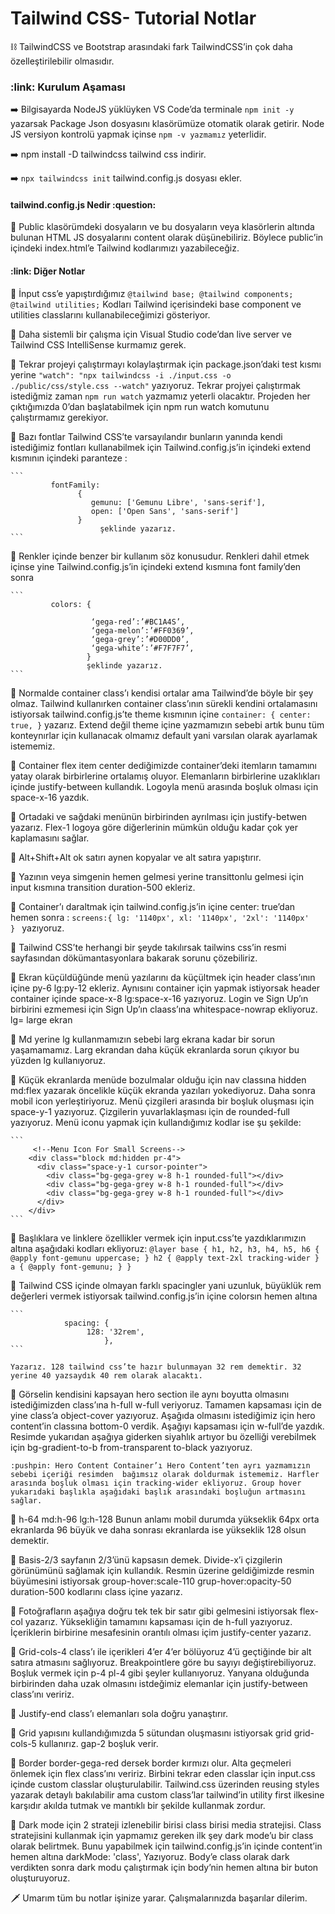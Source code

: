# Tailwind CSS- Tutorial Notlar 

:chains:  TailwindCSS ve Bootstrap arasındaki fark TailwindCSS’in çok daha özelleştirilebilir olmasıdır.

    
 <h3>:link: Kurulum Aşaması</h3>

:arrow_right: Bilgisayarda NodeJS yüklüyken VS Code’da terminale ```npm init -y ``` yazarsak Package Json dosyasını klasörümüze otomatik olarak getirir. Node JS versiyon kontrolü yapmak içinse ```npm -v yazmamız``` yeterlidir.

:arrow_right:  npm install -D tailwindcss  tailwind css indirir.
 
:arrow_right: ``` npx tailwindcss init ``` tailwind.config.js dosyası ekler.

<h4>  tailwind.config.js Nedir :question: </h4>

:pushpin: Public klasörümdeki dosyaların ve bu dosyaların veya klasörlerin altında bulunan HTML JS dosyalarını content olarak düşünebiliriz. Böylece public’in içindeki index.html’e Tailwind kodlarımızı yazabileceğiz.

<h4> :link: Diğer Notlar </h4>

:pushpin: İnput css’e yapıştırdığımız 
                ```
                 @tailwind base;
                 @tailwind components;
                 @tailwind utilities;
                 ```
            Kodları Tailwind içerisindeki base component ve utilities classlarını kullanabileceğimizi gösteriyor.

:pushpin: Daha sistemli bir çalışma için Visual Studio code’dan live server ve Tailwind CSS IntelliSense kurmamız gerek.

:pushpin: Tekrar projeyi çalıştırmayı kolaylaştırmak için package.json’daki test kısmı yerine ``` "watch": "npx tailwindcss -i ./input.css -o ./public/css/style.css --watch" ``` yazıyoruz. Tekrar projyei çalıştırmak istediğmiz zaman ``` npm run watch ``` yazmamız yeterli olacaktır. Projeden her çıktığımızda 0’dan başlatabilmek için npm run watch komutunu çalıştırmamız gerekiyor.

:pushpin: Bazı fontlar Tailwind CSS’te varsayılandır bunların yanında kendi istediğimiz fontları kullanabilmek için Tailwind.config.js’in içindeki extend kısmının içindeki paranteze :

    ```
             fontFamily:
                   {
                      gemunu: ['Gemunu Libre', 'sans-serif'],
                      open: ['Open Sans', 'sans-serif']
                   }
                        şeklinde yazarız.
    ```

:pushpin: Renkler içinde benzer bir kullanım söz konusudur. Renkleri dahil etmek içinse yine Tailwind.config.js’in içindeki extend kısmına font family’den sonra 

    ```
             colors: {

                      ‘gega-red’:’#BC1A4S’,
                      ‘gega-melon’:’#FF0369’,
                      ‘gega-grey’:’#D00DD0’,
                      ‘gega-white’:’#F7F7F7’,
                     } 
                     şeklinde yazarız.
    ```

:pushpin: Normalde container class’ı kendisi ortalar ama Tailwind’de böyle bir şey olmaz. Tailwind kullanırken container class’ının sürekli kendini ortalamasını istiyorsak tailwind.config.js’te theme kısmının içine 
    ```
                      container: {
                      center: true,
                     }
    ```
              yazarız. Extend değil theme içine yazmamızın sebebi artık bunu tüm konteynırlar için kullanacak olmamız default yani varsılan olarak ayarlamak istememiz.
        
:pushpin: Container flex item center dediğimizde container’deki itemların tamamını yatay olarak birbirlerine ortalamış oluyor. Elemanların birbirlerine uzaklıkları içinde justify-between kullandık. Logoyla menü arasında boşluk olması için space-x-16 yazdık.

:pushpin: Ortadaki ve sağdaki menünün birbirinden ayrılması için justify-betwen yazarız. Flex-1 logoya göre diğerlerinin mümkün olduğu kadar çok yer kaplamasını sağlar.

:pushpin: Alt+Shift+Alt ok satırı aynen kopyalar ve alt satıra yapıştırır.

:pushpin: Yazının veya simgenin hemen gelmesi yerine transittonlu gelmesi için input kısmına transition duration-500 ekleriz.

:pushpin: Container’ı daraltmak için tailwind.config.js’in içine center: true’dan hemen sonra  :
    ```
                       screens:{
                           lg: '1140px',
                           xl: '1140px',
                          '2xl': '1140px'   } 
    ```
             yazıyoruz.

:pushpin: Tailwind CSS’te herhangi bir şeyde takılırsak tailwins css’in resmi sayfasından dökümantasyonlara bakarak sorunu çözebiliriz. 

:pushpin: Ekran küçüldüğünde menü yazılarını da küçültmek için header class’ının içine py-6 lg:py-12 ekleriz. Aynısını container için yapmak istiyorsak header container içinde space-x-8 lg:space-x-16 yazıyoruz. Login ve Sign Up’ın birbirini ezmemesi için Sign Up’ın claass’ına  whitespace-nowrap ekliyoruz. lg= large ekran

:pushpin: Md yerine lg kullanmamızın sebebi larg ekrana kadar bir sorun yaşamamamız. Larg ekrandan daha küçük ekranlarda sorun çıkıyor bu yüzden lg kullanıyoruz.

:pushpin: Küçük ekranlarda menüde bozulmalar olduğu için nav classına hidden md:flex yazarak öncelikle küçük ekranda yazıları yokediyoruz. Daha sonra mobil icon yerleştiriyoruz. Menü çizgileri arasında bir boşluk oluşması için space-y-1 yazıyoruz. Çizgilerin yuvarlaklaşması için de rounded-full yazıyoruz. Menü iconu yapmak için kullandığımız kodlar ise şu şekilde:
      
    ```
         <!--Menu Icon For Small Screens-->
        <div class="block md:hidden pr-4">
          <div class="space-y-1 cursor-pointer">
            <div class="bg-gega-grey w-8 h-1 rounded-full"></div>
            <div class="bg-gega-grey w-8 h-1 rounded-full"></div>
            <div class="bg-gega-grey w-8 h-1 rounded-full"></div>
          </div>
        </div>
    ```

:pushpin: Başlıklara ve linklere özellikler vermek için input.css’te yazdıklarımızın altına aşağıdaki kodları ekliyoruz:
    ```
               @layer base {
                    h1, h2, h3, h4, h5, h6 {
                   @apply font-gemunu uppercase;
                           }
                     h2 {
                     @apply text-2xl tracking-wider
                           }
                      a {
                     @apply font-gemunu;
                        }
                           }
    ```

:pushpin: Tailwind CSS içinde olmayan farklı spacingler yani uzunluk, büyüklük rem değerleri vermek istiyorsak tailwind.config.js’in içine colorsın hemen altına   

    ```
                spacing: {
                     128: '32rem',
                         },
    ```

    Yazarız. 128 tailwind css’te hazır bulunmayan 32 rem demektir. 32 yerine 40 yazsaydık 40 rem olarak alacaktı.

:pushpin: Görselin kendisini kapsayan hero section ile aynı boyutta olmasını istediğimizden class’ına h-full w-full veriyoruz. Tamamen kapsaması için de yine class’a object-cover yazıyoruz.
    Aşağıda olmasını istediğimiz için hero content’in classına bottom-0 verdik. Aşağıyı kapsaması için w-full’de yazdık. Resimde yukarıdan aşağıya giderken siyahlık artıyor bu özelliği verebilmek için  bg-gradient-to-b from-transparent to-black yazıyoruz.

    :pushpin: Hero Content Container’ı Hero Content’ten ayrı yazmamızın sebebi içeriği resimden  bağımsız olarak doldurmak istememiz. Harfler arasında boşluk olması için tracking-wider ekliyoruz. Group hover yukarıdaki başlıkla aşağıdaki başlık arasındaki boşluğun artmasını sağlar.

:pushpin: h-64 md:h-96 lg:h-128 Bunun anlamı mobil durumda yükseklik 64px orta ekranlarda 96 büyük ve daha sonrası ekranlarda ise yükseklik 128 olsun demektir.

<!--py=yukarıdan aşağıya padding-->
    
:pushpin: Basis-2/3 sayfanın 2/3’ünü kapsasın demek. Divide-x’i çizgilerin görünümünü sağlamak için kullandık.
    Resmin üzerine geldiğimizde resmin büyümesini istiyorsak group-hover:scale-110 grup-hover:opacity-50 duration-500 kodlarını class içine yazarız.

:pushpin: Fotoğrafların aşağıya doğru tek tek bir satır gibi gelmesini istiyorsak flex-col yazarız. Yüksekliğin tamamını kapsaması için de h-full yazıyoruz. İçeriklerin birbirine mesafesinin orantılı olması içim justify-center yazarız.

:pushpin: Grid-cols-4 class’ı ile içerikleri 4’er 4’er bölüyoruz 4’ü geçtiğinde bir alt satıra atmasını sağlıyoruz. Breakpointlere göre bu sayıyı değiştirebiliyoruz. Boşluk vermek için p-4 pl-4 gibi şeyler kullanıyoruz. Yanyana olduğunda birbirinden daha uzak olmasını istdeğimiz elemanlar için justify-between class’ını veririz.

:pushpin: Justify-end class’ı elemanları sola doğru yanaştırır.

:pushpin: Grid yapısını kullandığımızda 5 sütundan oluşmasını istiyorsak grid grid-cols-5 kullanırız. gap-2 boşluk verir.

:pushpin: Border border-gega-red dersek border kırmızı olur. Alta geçmeleri önlemek için flex class’ını veririz. Birbini tekrar eden classlar için input.css içinde custom classlar oluşturulabilir. Tailwind.css üzerinden reusing styles yazarak detaylı bakılabilir ama custom class’lar tailwind’in utility first ilkesine karşıdır akılda tutmak ve mantıklı bir şekilde kullanmak zordur.

:pushpin: Dark mode için 2 strateji izlenebilir birisi class birisi media stratejisi. Class stratejisini kullanmak için yapmamız gereken ilk şey dark mode’u bir class olarak belirtmek. Bunu yapabilmek için tailwind.config.js’in içinde content’in hemen altına  darkMode: 'class', Yazıyoruz. Body’e class olarak dark verdikten sonra dark modu çalıştırmak için body’nin hemen altına bir buton oluşturuyoruz.

:dagger: Umarım tüm bu notlar işinize yarar. Çalışmalarınızda başarılar dilerim. 
